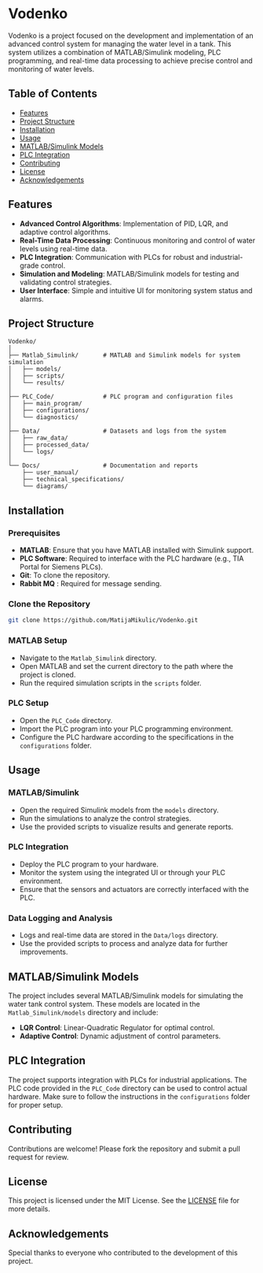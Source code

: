 
# Vodenko

Vodenko is a project focused on the development and implementation of an advanced control system for managing the water level in a tank. This system utilizes a combination of MATLAB/Simulink modeling, PLC programming, and real-time data processing to achieve precise control and monitoring of water levels.

## Table of Contents
- [Features](#features)
- [Project Structure](#project-structure)
- [Installation](#installation)
- [Usage](#usage)
- [MATLAB/Simulink Models](#matlabsimulink-models)
- [PLC Integration](#plc-integration)
- [Contributing](#contributing)
- [License](#license)
- [Acknowledgements](#acknowledgements)

## Features
- **Advanced Control Algorithms**: Implementation of PID, LQR, and adaptive control algorithms.
- **Real-Time Data Processing**: Continuous monitoring and control of water levels using real-time data.
- **PLC Integration**: Communication with PLCs for robust and industrial-grade control.
- **Simulation and Modeling**: MATLAB/Simulink models for testing and validating control strategies.
- **User Interface**: Simple and intuitive UI for monitoring system status and alarms.

## Project Structure
```
Vodenko/
│
├── Matlab_Simulink/       # MATLAB and Simulink models for system simulation
│   ├── models/
│   ├── scripts/
│   └── results/
│
├── PLC_Code/              # PLC program and configuration files
│   ├── main_program/
│   ├── configurations/
│   └── diagnostics/
│
├── Data/                  # Datasets and logs from the system
│   ├── raw_data/
│   ├── processed_data/
│   └── logs/
│
└── Docs/                  # Documentation and reports
    ├── user_manual/
    ├── technical_specifications/
    └── diagrams/
```

## Installation

### Prerequisites
- **MATLAB**: Ensure that you have MATLAB installed with Simulink support.
- **PLC Software**: Required to interface with the PLC hardware (e.g., TIA Portal for Siemens PLCs).
- **Git**: To clone the repository.
- **Rabbit MQ** : Required for message sending.

### Clone the Repository
```bash
git clone https://github.com/MatijaMikulic/Vodenko.git
```

### MATLAB Setup
- Navigate to the `Matlab_Simulink` directory.
- Open MATLAB and set the current directory to the path where the project is cloned.
- Run the required simulation scripts in the `scripts` folder.

### PLC Setup
- Open the `PLC_Code` directory.
- Import the PLC program into your PLC programming environment.
- Configure the PLC hardware according to the specifications in the `configurations` folder.

## Usage

### MATLAB/Simulink
- Open the required Simulink models from the `models` directory.
- Run the simulations to analyze the control strategies.
- Use the provided scripts to visualize results and generate reports.

### PLC Integration
- Deploy the PLC program to your hardware.
- Monitor the system using the integrated UI or through your PLC environment.
- Ensure that the sensors and actuators are correctly interfaced with the PLC.

### Data Logging and Analysis
- Logs and real-time data are stored in the `Data/logs` directory.
- Use the provided scripts to process and analyze data for further improvements.

## MATLAB/Simulink Models
The project includes several MATLAB/Simulink models for simulating the water tank control system. These models are located in the `Matlab_Simulink/models` directory and include:

- **LQR Control**: Linear-Quadratic Regulator for optimal control.
- **Adaptive Control**: Dynamic adjustment of control parameters.

## PLC Integration
The project supports integration with PLCs for industrial applications. The PLC code provided in the `PLC_Code` directory can be used to control actual hardware. Make sure to follow the instructions in the `configurations` folder for proper setup.

## Contributing
Contributions are welcome! Please fork the repository and submit a pull request for review.

## License
This project is licensed under the MIT License. See the [LICENSE](LICENSE) file for more details.

## Acknowledgements
Special thanks to everyone who contributed to the development of this project.
